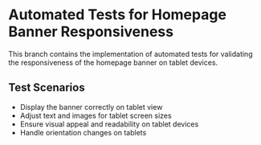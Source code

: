 # Automated Tests for Homepage Banner Responsiveness

This branch contains the implementation of automated tests for validating the responsiveness of the homepage banner on tablet devices.

## Test Scenarios
- Display the banner correctly on tablet view
- Adjust text and images for tablet screen sizes
- Ensure visual appeal and readability on tablet devices
- Handle orientation changes on tablets